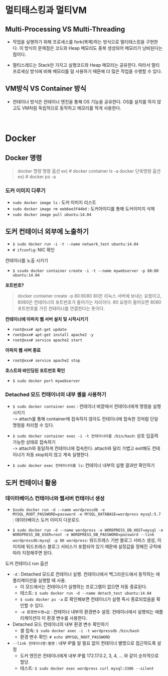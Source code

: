 # 멀티태스킹과 멀티VM

## Multi-Processing VS Multi-Threading
- 작업을 실행하기 위해 프로세스를 fork(복제)하는 방식으로 멀티태스킹을 구현한다. 이 방식의 문제점은 코드와 Heap 메모리도 중복 생성되어 메모리가 낭비된다는 점이다.

- 멀티스레드는 Stack만 가지고 실행코드와 Heap 메모리는 공유한다. 따라서 멀티프로세싱 방식에 비해 메모리를 덜 사용하기 때문에 더 많은 작업을 수행할 수 있다. 

## VM방식 VS Container 방식


- 컨테이너 방식은 컨테이너 엔진을 통해 OS 기능을 공유한다. OS를 설치를 하지 않고도 VM처럼 독립적으로 동작하고 메모리를 적게 사용한다. 

<br>

# Docker

## Docker 명령
> docker 명령 명령 옵션 ex) # docker container ls -a
> docker 단축명령 옵션 ex) # docker ps -a

### 도커 이미지 다루기
- `sudo docker image ls` : 도커 이미지 리스트
- `sudo docker image rm eeb6ee3f44bd` : 도커아이디를 통해 도커이미지 삭제
- `sudo docker image pull ubuntu:14.04`


## 도커 컨테이너 외부에 노출하기
- `$ sudo docker run -i -t --name network_test ubuntu:14.04`
- `# ifconfig`: NIC 확인

컨테이너를 노출 시키기
- `$ ssudo docker container create -i -t --name mywebserver -p 80:80 ubuntu:14.04`

**포트번호?**
> docker container create -p 80:8080 
80은 리눅스 서버에 보내는 요청이고, 8080은 컨테이너의 포트번호가 들어가는 자리이다. 80 요청이 들어오면 8080 포트번호를 가진 컨테이너를 연결한다는 뜻이다.

**컨테이너에 아파치 웹 서버 설치 및 시작시키기**
- `root@xxx# apt-get update`
- `root@xxx# apt-get install apache2 -y`
- `root@xxx# service apache2 start`

**아파치 웹 서버 종료**
- `root@xxx# service apache2 stop`

**호스트와 바인딩된 포트번호 확인**
- `$ sudo docker port mywebserver`

### Detached 모드 컨테이너의 내부 셸을 사용하기
- `$ sudo docker container exec` : 컨테이너 바깥에서 컨테이너에게 명령을 실행시키기  
-> attach를 통해 container에 접속하지 않아도 컨테이너에 접속한 것처럼 단일 명령을 처리할 수 있다. 

- `$ sudo docker container exec -i -t 컨테이너이름 /bin/bash`: 상호 입출력 가능한 상태로 접속하기  
-> attach와 동일하게 컨테이너에 접속한다. attach와 달리 가볍고 exit해도 컨테이너가 자동 stop되지 않고 계속 실행한다. 

- `$ sudo docker exec 컨테이너이름 ls`: 컨테이너 내부의 실행 결과만 확인하기


## 도커 컨테이너 활용
### 데이터베이스 컨테이너와 웹서버 컨테이너 생성
- `$sudo docker run -d --name wordpressdb -e MYSQL_ROOT_PASSWORD=password -e MYSQL_DATABASE=wordpress mysql:5.7` : 데이터베이스 도커 이미지 다운로드 

- `$ sudo docker run -d --name wordpress -e WORDPRESS_DB_HOST=mysql -e WORDPRESS_DB_USER=root -e WORDPRESS_DB_PASSWORD=password --link wordpressdb:mysql -p 80 wordpress`: 워드프레스 기반 블로그 서비스 생성, 이미지에 워드프레스 블로그 서비스가 포함되어 있기 때문에 설정값을 정해진 규칙에 따라 지정해주면 된다.

도커 컨테이너 run 옵션

- `-d` : Detached 모드로 컨테이너 실행. 컨테이너에서 백그라운드에서 동작하는 애플리케이션을 실행할 때 사용.
  - 이 모드에서는 컨테이너가 실행하는 프로그램이 없으면 자동 종료된다.
  - 테스트: `$ sudo docker run -d --name detach_test ubuntu:14.04`
  - `$ sudo docker ps -a` 로 확인해보면 컨테이너가 실행 즉시 종료되었음을 확인할 수 있다.
  - `-e 환경변수명=값` : 컨테이너 내부의 환경변수 설정. 컨테이너에서 실행되는 애플리케이션이 이 환경 변수를 사용한다.
- Detached 모드 컨테이너의 내부 환경 변수 확인하기
  - 셸 접속: `$ sudo docker exec -i -t wordpressdb /bin/bash`
  - 환경 변수 확인: `# echo $MYSQL_ROOT_PASSWORD`
- `--link 컨테이너명:별명` : 내부 IP를 알 필요 없이 컨테이너 별명으로 접근하도록 설정
  - 도커 엔진은 컨테이너에게 내부 IP를 172.17.0.2, 3, 4, ... 와 같이 순차적으로 할당.
  - 테스트: `$ sudo docker exec wordpress curl mysql:3306 --silent`